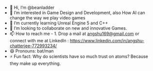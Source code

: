 - 👋 Hi, I’m @beanladder
- 👀 I’m interested in Game Design and Development, also How AI can change the way we play video games
- 🌱 I’m currently learning Unreal Engine 5 and C++
- 💞️ I’m looking to collaborate on new and innovative Games.
- 📫 How to reach me - 1. Drop a mail at angshu169@gmail.com or connect with me at LinkedIn : https://www.linkedin.com/in/angshu-chatterjee-772993234/
- 😄 Pronouns: bat/man
- ⚡ Fun fact: Why do scientists have so much trust on atoms? Because they make up everything.

<!---
beanladder/beanladder is a ✨ special ✨ repository because its `README.md` (this file) appears on your GitHub profile.
You can click the Preview link to take a look at your changes.
--->
